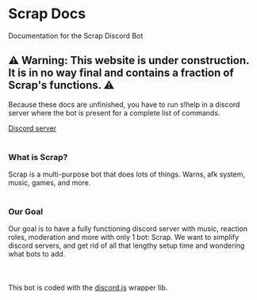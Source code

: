 
# Scrap Docs

Documentation for the Scrap Discord Bot

## ⚠️ Warning: This website is under construction. It is in no way final and contains a fraction of Scrap's functions. ⚠️

Because these docs are unfinished, you have to run s!help in a discord server where the bot is present for a complete list of commands.

[Discord server](https://discord.gg/k6bMcs8CKA) 
<br/><br/>

### What is Scrap?

Scrap is a multi-purpose bot that does lots of things. Warns, afk system, music, games, and more. 
<br/><br/>
### Our Goal

Our goal is to have a fully functioning discord server with music, reaction roles, moderation and more with only 1 bot: Scrap. We want to simplify discord servers, and get rid of all that lengthy setup time and wondering what bots to add.
<br/><br/>
<br/><br/>
This bot is coded with the [discord.js](discord.js.org) wrapper lib.
